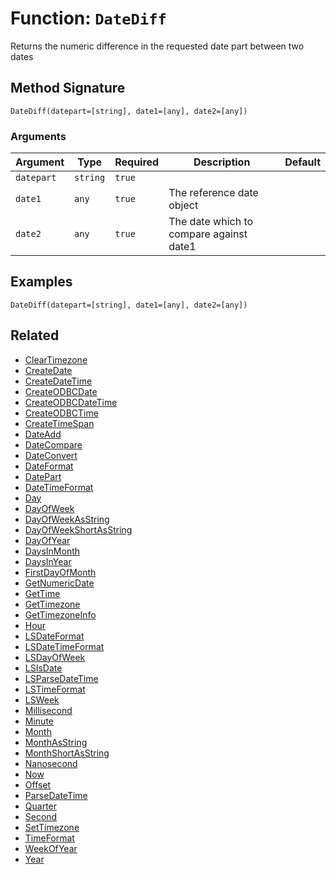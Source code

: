 [comment]: # (Note: This documentation is generated dynamically in the build process.  To modify the contents, change the javadoc on the _invoke method of the BIF class)

# Function: `DateDiff`

Returns the numeric difference in the requested date part between two dates

## Method Signature
```
DateDiff(datepart=[string], date1=[any], date2=[any])
```
### Arguments

| Argument | Type | Required | Description | Default |
|----------|------|----------|-------------|---------|
| `datepart` | `string` | `true` |  |  |
| `date1` | `any` | `true` | The reference date object |  |
| `date2` | `any` | `true` | The date which to compare against date1 |  |

## Examples

```
DateDiff(datepart=[string], date1=[any], date2=[any])
```

## Related
  * [ClearTimezone](boxlang-language/reference/built-in-functions/ClearTimezone.md)
  * [CreateDate](boxlang-language/reference/built-in-functions/CreateDate.md)
  * [CreateDateTime](boxlang-language/reference/built-in-functions/CreateDateTime.md)
  * [CreateODBCDate](boxlang-language/reference/built-in-functions/CreateODBCDate.md)
  * [CreateODBCDateTime](boxlang-language/reference/built-in-functions/CreateODBCDateTime.md)
  * [CreateODBCTime](boxlang-language/reference/built-in-functions/CreateODBCTime.md)
  * [CreateTimeSpan](boxlang-language/reference/built-in-functions/CreateTimeSpan.md)
  * [DateAdd](boxlang-language/reference/built-in-functions/DateAdd.md)
  * [DateCompare](boxlang-language/reference/built-in-functions/DateCompare.md)
  * [DateConvert](boxlang-language/reference/built-in-functions/DateConvert.md)
  * [DateFormat](boxlang-language/reference/built-in-functions/DateFormat.md)
  * [DatePart](boxlang-language/reference/built-in-functions/DatePart.md)
  * [DateTimeFormat](boxlang-language/reference/built-in-functions/DateTimeFormat.md)
  * [Day](boxlang-language/reference/built-in-functions/Day.md)
  * [DayOfWeek](boxlang-language/reference/built-in-functions/DayOfWeek.md)
  * [DayOfWeekAsString](boxlang-language/reference/built-in-functions/DayOfWeekAsString.md)
  * [DayOfWeekShortAsString](boxlang-language/reference/built-in-functions/DayOfWeekShortAsString.md)
  * [DayOfYear](boxlang-language/reference/built-in-functions/DayOfYear.md)
  * [DaysInMonth](boxlang-language/reference/built-in-functions/DaysInMonth.md)
  * [DaysInYear](boxlang-language/reference/built-in-functions/DaysInYear.md)
  * [FirstDayOfMonth](boxlang-language/reference/built-in-functions/FirstDayOfMonth.md)
  * [GetNumericDate](boxlang-language/reference/built-in-functions/GetNumericDate.md)
  * [GetTime](boxlang-language/reference/built-in-functions/GetTime.md)
  * [GetTimezone](boxlang-language/reference/built-in-functions/GetTimezone.md)
  * [GetTimezoneInfo](boxlang-language/reference/built-in-functions/GetTimezoneInfo.md)
  * [Hour](boxlang-language/reference/built-in-functions/Hour.md)
  * [LSDateFormat](boxlang-language/reference/built-in-functions/LSDateFormat.md)
  * [LSDateTimeFormat](boxlang-language/reference/built-in-functions/LSDateTimeFormat.md)
  * [LSDayOfWeek](boxlang-language/reference/built-in-functions/LSDayOfWeek.md)
  * [LSIsDate](boxlang-language/reference/built-in-functions/LSIsDate.md)
  * [LSParseDateTime](boxlang-language/reference/built-in-functions/LSParseDateTime.md)
  * [LSTimeFormat](boxlang-language/reference/built-in-functions/LSTimeFormat.md)
  * [LSWeek](boxlang-language/reference/built-in-functions/LSWeek.md)
  * [Millisecond](boxlang-language/reference/built-in-functions/Millisecond.md)
  * [Minute](boxlang-language/reference/built-in-functions/Minute.md)
  * [Month](boxlang-language/reference/built-in-functions/Month.md)
  * [MonthAsString](boxlang-language/reference/built-in-functions/MonthAsString.md)
  * [MonthShortAsString](boxlang-language/reference/built-in-functions/MonthShortAsString.md)
  * [Nanosecond](boxlang-language/reference/built-in-functions/Nanosecond.md)
  * [Now](boxlang-language/reference/built-in-functions/Now.md)
  * [Offset](boxlang-language/reference/built-in-functions/Offset.md)
  * [ParseDateTime](boxlang-language/reference/built-in-functions/ParseDateTime.md)
  * [Quarter](boxlang-language/reference/built-in-functions/Quarter.md)
  * [Second](boxlang-language/reference/built-in-functions/Second.md)
  * [SetTimezone](boxlang-language/reference/built-in-functions/SetTimezone.md)
  * [TimeFormat](boxlang-language/reference/built-in-functions/TimeFormat.md)
  * [WeekOfYear](boxlang-language/reference/built-in-functions/WeekOfYear.md)
  * [Year](boxlang-language/reference/built-in-functions/Year.md)
